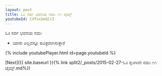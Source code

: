 ```yaml
---
layout: post
title: ಓಂ ಸರ್ವ ಭವನಯ ನಮಃ ೧೧ ಟೈಮ್ಸ್
youtubeId: CVfscGeGCcI
---
```

 
 
 ಓಂ ಸರ್ವ ಭವನಯ ನಮಃ  
 
 -  ಯಾರು ಎಲ್ಲವನ್ನೂ ಪವಿತ್ರವಾಗಿಸುತ್ತಾರೆ 
 
  
 
  
 
 
 
 
 
 


{% include youtubePlayer.html id=page.youtubeId %}
 
[Next]({{ site.baseurl }}{% link  split2/_posts/2015-02-27-ಓಂ ಶೃಂಗೀನೇ ನಮಃ ೧೧ ಟೈಮ್ಸ್.md%})
 
